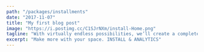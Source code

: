 ```yaml
---
path: "/packages/installments"
date: "2017-11-07"
title: "My first blog post"
image: "https://i.postimg.cc/C1SJrNXm/install-Home.png"
tagline: "With virtually endless possibilities, we’ll create a completely custom experience centered around your brand. We guarantee a good time, every time."
excerpt: "Make more with your space. INSTALL & ANALYTICS"
---
```

